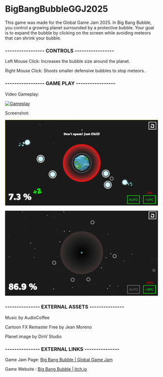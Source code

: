 # BigBangBubbleGGJ2025

This game was made for the Global Game Jam 2025. In Big Bang Bubble, you control a growing planet surrounded by a protective bubble. Your goal is to expand the bubble by clicking on the screen while avoiding meteors that can shrink your bubble.

### ----------------- CONTROLS -----------------

Left Mouse Click: Increases the bubble size around the planet.

Right Mouse Click: Shoots smaller defensive bubbles to stop meteors. 

### ----------------- GAME PLAY -----------------

Video Gameplay:

[![Gameplay](https://img.youtube.com/vi/lPTUYJpG54U/0.jpg)](https://www.youtube.com/watch?v=lPTUYJpG54U)

Screenshot:

![gameplay1](Screenshots/FeatureGameplay1.png)

![gameplay2](Screenshots/FeatureGameplay2.png)

### --------------- EXTERNAL ASSETS ---------------

Music by AudioCoffee

Cartoon FX Remaster Free by Jean Moreno

Planet image by DinV Studio  

### --------------- EXTERNAL LINKS ---------------

Game Jam Page: [Big Bang Bubble | Global Game Jam](https://globalgamejam.org/games/2025/big-bang-bubble-3)

Game Website : [Big Bang Bubble | Itch.io](https://loveplatform.itch.io/big-bang-bubble)

